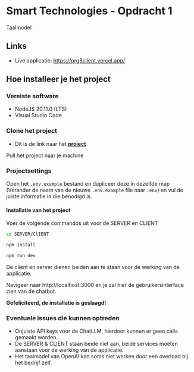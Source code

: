 # Smart Technologies - Opdracht 1
Taalmodel

## Links
- Live applicatie: https://prg8client.vercel.app/

## Hoe installeer je het project

### Vereiste software
- NodeJS 20.11.0 (LTS)
- Visual Studio Code

### Clone het project

- Dit is de link naar het **[project](https://github.com/MarkDeKraker/CMGTPRG08.git)**

Pull het project naar je machine


### Projectsettings

Open het `.env.example` bestand en dupliceer deze in dezelfde map (Verander de naam van de nieuwe `.env.example` file naar `.env`) en vul de juiste informatie in die benodigd is. 


#### Installatie van het project
Voer de volgende commandos uit voor de SERVER en CLIENT

```bash
cd SERVER/ClIENT
```

```bash
npm install
```

```bash
npm run dev
```

De client en server dienen beiden aan te staan voor de werking van de applicatie. 

Navigeer naar http://localhost:3000 en je zal hier de gebruikersinterface zien van de chatbot.

**Gefeliciteerd, de installatie is geslaagd!**

### Eventuele issues die kunnen optreden
- Onjuiste API keys voor de ChatLLM, hierdoor kunnen er geen calls gemaakt worden.
- De SERVER & CLIENT staan beide niet aan, beide services moeten aanstaan voor de werking van de applicatie.
- Het taalmodel van OpenAI kan soms niet werken door een overload bij het bedrijf zelf.
